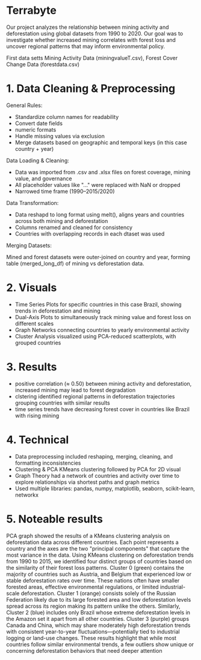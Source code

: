 # Terrabyte

Our project analyzes the relationship between mining activity and deforestation using global datasets from 1990 to 2020. Our goal was to investigate whether increased mining correlates with forest loss and uncover regional patterns that may inform environmental policy.



First data setts Mining Activity Data (miningvalueT.csv), Forest Cover Change Data (forestdata.csv)

# 1. Data Cleaning & Preprocessing
General Rules:
- Standardize column names for readability
- Convert date fields
- numeric formats
- Handle missing values via exclusion
- Merge datasets based on geographic and temporal keys (in this case country + year)


Data Loading & Cleaning:

- Data was imported from .csv and .xlsx files on forest coverage, mining value, and governance
- All placeholder values like "..." were replaced with NaN or dropped
- Narrowed time frame (1990–2015/2020)

Data Transformation:

- Data reshapd to long format using melt(), aligns years and countries across both mining and deforestation
- Columns  renamed and cleaned for consistency
- Countries with overlapping records in each dtaset was used

Merging Datasets:

Mined and forest datasets were outer-joined on country and year, forming table (merged_long_df) of mining vs deforestation data.

# 2. Visuals


- Time Series Plots for specific countries in this case  Brazil, showing trends in deforestation and mining
- Dual-Axis Plots to simultaneously track mining value and forest loss on different scales
- Graph Networks connecting countries to yearly environmental activity
- Cluster Analysis visualized using PCA-reduced scatterplots, with grouped countries

# 3. Results

 - positive correlation (≈ 0.50) between mining activity and deforestation, increased mining may lead to forest degradation
 - clstering identified regional patterns in deforestation trajectories grouping countries with similar results
 - time series trends have decreasing forest cover in countries like Brazil  with rising mining 

# 4. Technical

-  Data preprocessing included reshaping, merging, cleaning, and formatting inconsistencies
-  Clustering & PCA KMeans clustering followed by PCA for 2D visual
-  Graph Theory had a network of countries and activity over time to explore relationships via shortest paths and graph metrics
-  Used multiple libraries: pandas, numpy, matplotlib, seaborn, scikit-learn, networkx

# 5. Noteable results

PCA graph showed the results of a KMeans clustering analysis on deforestation data across different countries. Each point represents a country and the axes are the two "principal components" that capture the most variance in the data. Using KMeans clustering on deforestation trends from 1990 to 2015, we identified four distinct groups of countries based on the similarity of their forest loss patterns. Cluster 0 (green) contains the majority of countries such as Austria, and Belgium that experienced low or stable deforestation rates over time. These nations often have smaller forested areas, effective environmental regulations, or limited industrial-scale deforestation. Cluster 1 (orange) consists solely of the Russian Federation likely due to its large forested area and low deforestation levels spread across its region  making its pattern unlike the others. Similarly, Cluster 2 (blue) includes only Brazil  whose extreme deforestation levels  in the Amazon set it apart from all other countries. Cluster 3 (purple) groups Canada and China, which may share moderately high deforestation trends with consistent year-to-year fluctuations—potentially tied to industrial logging or land-use changes. These results highlight that while most countries follow similar environmental trends, a few outliers show unique or concerning deforestation behaviors that need deeper attention
